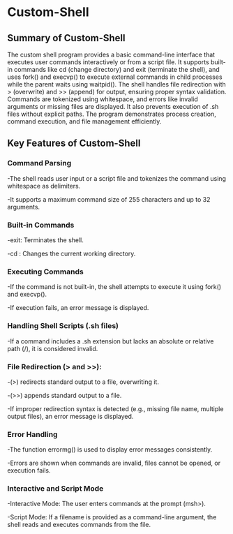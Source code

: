 # Custom-Shell
## Summary of Custom-Shell

The custom shell program provides a basic command-line interface that executes user commands interactively or from a script file. It supports built-in commands like cd (change directory) and exit (terminate the shell), and uses fork() and execvp() to execute external commands in child processes while the parent waits using waitpid(). The shell handles file redirection with > (overwrite) and >> (append) for output, ensuring proper syntax validation. Commands are tokenized using whitespace, and errors like invalid arguments or missing files are displayed. It also prevents execution of .sh files without explicit paths. The program demonstrates process creation, command execution, and file management efficiently.

## Key Features of Custom-Shell

### Command Parsing

-The shell reads user input or a script file and tokenizes the command using whitespace as delimiters.

-It supports a maximum command size of 255 characters and up to 32 arguments.

### Built-in Commands

-exit: Terminates the shell.

-cd <directory>: Changes the current working directory.

### Executing Commands

-If the command is not built-in, the shell attempts to execute it using fork() and execvp().

-If execution fails, an error message is displayed.

### Handling Shell Scripts (.sh files)

-If a command includes a .sh extension but lacks an absolute or relative path (/), it is considered invalid.

### File Redirection (> and >>):
-(>) redirects standard output to a file, overwriting it.

-(>>) appends standard output to a file.

-If improper redirection syntax is detected (e.g., missing file name, multiple output files), an error message is displayed.

### Error Handling

-The function errormg() is used to display error messages consistently.

-Errors are shown when commands are invalid, files cannot be opened, or execution fails.
### Interactive and Script Mode

-Interactive Mode: The user enters commands at the prompt (msh>).

-Script Mode: If a filename is provided as a command-line argument, the shell reads and executes commands from the file.

